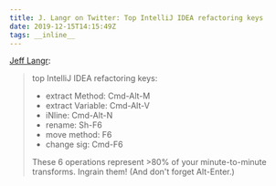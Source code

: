 ```yaml
---
title: J. Langr on Twitter: Top IntelliJ IDEA refactoring keys
date: 2019-12-15T14:15:49Z
tags: __inline__
---
```


[Jeff Langr](https://twitter.com/jlangr/status/1204482861845250048):

> top IntelliJ IDEA refactoring keys:
>
> * extract Method: Cmd-Alt-M
> * extract Variable: Cmd-Alt-V
> * iNline: Cmd-Alt-N
> * rename: Sh-F6
> * move method:  F6
> * change sig: Cmd-F6
>
> These 6 operations represent >80% of your minute-to-minute transforms. Ingrain them! (And don't forget Alt-Enter.)
